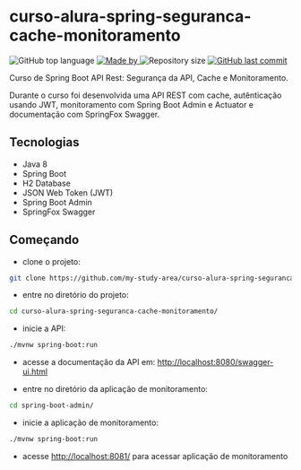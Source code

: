 # curso-alura-spring-seguranca-cache-monitoramento

<p>
    <img alt="GitHub top language" src="https://img.shields.io/github/languages/top/my-study-area/curso-alura-spring-seguranca-cache-monitoramento">
    <a href="https://github.com/my-study-area">
        <img alt="Made by" src="https://img.shields.io/badge/made%20by-adriano%20avelino-gree">
    </a>
    <img alt="Repository size" src="https://img.shields.io/github/repo-size/my-study-area/curso-alura-spring-seguranca-cache-monitoramento">
    <a href="https://github.com/EliasGcf/readme-template/commits/master">
    <img alt="GitHub last commit" src="https://img.shields.io/github/last-commit/my-study-area/curso-alura-spring-seguranca-cache-monitoramento">
    </a>
</p>

Curso de Spring Boot API Rest: Segurança da API, Cache e Monitoramento.

Durante o curso foi desenvolvida uma API REST com cache, autênticação usando JWT, monitoramento com Spring Boot Admin e Actuator e documentação com SpringFox Swagger.


## Tecnologias
- Java 8
- Spring Boot
- H2 Database
- JSON Web Token (JWT)
- Spring Boot Admin
- SpringFox Swagger

## Começando
- clone o projeto:
```bash
git clone https://github.com/my-study-area/curso-alura-spring-seguranca-cache-monitoramento.git
```
- entre no diretório do projeto:
```bash
cd curso-alura-spring-seguranca-cache-monitoramento/
```
- inicie a API:
```bash
./mvnw spring-boot:run
```
- acesse a documentação da API em: [http://localhost:8080/swagger-ui.html](http://localhost:8080/swagger-ui.html)

- entre no diretório da aplicação de monitoramento:
```bash
cd spring-boot-admin/
```
- inicie a aplicação de monitoramento:
```bash
./mvnw spring-boot:run
```
- acesse [http://localhost:8081/](http://localhost:8081/) para acessar aplicação de monitoramento

